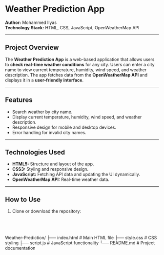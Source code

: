 # Weather Prediction App

**Author:** Mohammed Ilyas  
**Technology Stack:** HTML, CSS, JavaScript, OpenWeatherMap API  

---

## Project Overview
The **Weather Prediction App** is a web-based application that allows users to **check real-time weather conditions** for any city. Users can enter a city name to view current temperature, humidity, wind speed, and weather description. The app fetches data from the **OpenWeatherMap API** and displays it in a **user-friendly interface**.

---

## Features
- Search weather by city name.
- Display current temperature, humidity, wind speed, and weather description.
- Responsive design for mobile and desktop devices.
- Error handling for invalid city names.

---

## Technologies Used
- **HTML5:** Structure and layout of the app.
- **CSS3:** Styling and responsive design.
- **JavaScript:** Fetching API data and updating the UI dynamically.
- **OpenWeatherMap API:** Real-time weather data.

---

## How to Use
1. Clone or download the repository:  
   ```bash





Weather-Prediction/
├── index.html      # Main HTML file
├── style.css       # CSS styling
├── script.js       # JavaScript functionality
└── README.md       # Project documentation

